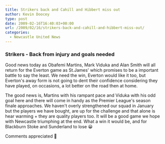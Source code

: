 ```yaml
---
title: Strikers back and Cahill and Hibbert miss out
author: Kevin Doocey
type: post
date: 2009-02-16T16:40:03+00:00
url: /2009/02/16/strikers-back-and-cahill-and-hibbert-miss-out/
categories:
  - Newcastle United News
---
```


### Strikers - Back from injury and goals needed

Good news today as Obafemi Martins, Mark Viduka and Alan Smith will all return for the Everton game as St.James' which promises to be a important battle to say the least. We need the win, Everton would like it too, but Everton's away form is not going to dent their confidence considering they have played, on occasions, a lot better on the road then at home.

The good news is, Martins with his rampant pace and Viduka with his odd goal here and there will come in handy as the Premier League's season finale approaches. We haven't overly strengthened our squad in January but the players we have bought, are up for the challenge and that alone is hear warming + they are quality players too. It will be a good game we hope with Newcastle triumphing at the end. What a win it would be, and for Blackburn Stoke and Sunderland to lose 😀

Comments appreciated 🙂
